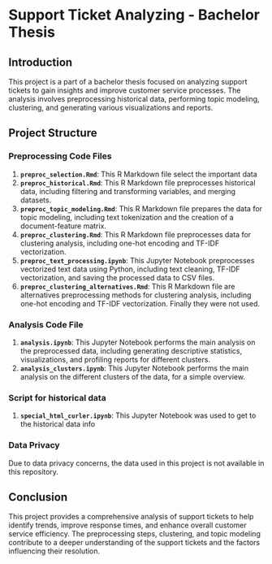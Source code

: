 # Support Ticket Analyzing - Bachelor Thesis

## Introduction

This project is a part of a bachelor thesis focused on analyzing support tickets to gain insights and improve customer service processes. The analysis involves preprocessing historical data, performing topic modeling, clustering, and generating various visualizations and reports.

## Project Structure

### Preprocessing Code Files

1. **`preproc_selection.Rmd`**: This R Markdown file select the important data
2. **`preproc_historical.Rmd`**: This R Markdown file preprocesses historical data, including filtering and transforming variables, and merging datasets.
3. **`preproc_topic_modeling.Rmd`**: This R Markdown file prepares the data for topic modeling, including text tokenization and the creation of a document-feature matrix.
4. **`preproc_clustering.Rmd`**: This R Markdown file preprocesses data for clustering analysis, including one-hot encoding and TF-IDF vectorization.
5. **`preproc_text_processing.ipynb`**: This Jupyter Notebook preprocesses vectorized text data using Python, including text cleaning, TF-IDF vectorization, and saving the processed data to CSV files.
6. **`preproc_clustering_alternatives.Rmd`**: This R Markdown file are alternatives preprocessing methods for clustering analysis, including one-hot encoding and TF-IDF vectorization. Finally they were not used.

### Analysis Code File

1. **`analysis.ipynb`**: This Jupyter Notebook performs the main analysis on the preprocessed data, including generating descriptive statistics, visualizations, and profiling reports for different clusters.
2. **`analysis_clusters.ipynb`**: This Jupyter Notebook performs the main analysis on the different clusters of the data, for a simple overview.

### Script for historical data

1. **`special_html_curler.ipynb`**: This Jupyter Notebook was used to get to the historical data info

### Data Privacy

Due to data privacy concerns, the data used in this project is not available in this repository.

## Conclusion

This project provides a comprehensive analysis of support tickets to help identify trends, improve response times, and enhance overall customer service efficiency. The preprocessing steps, clustering, and topic modeling contribute to a deeper understanding of the support tickets and the factors influencing their resolution.
